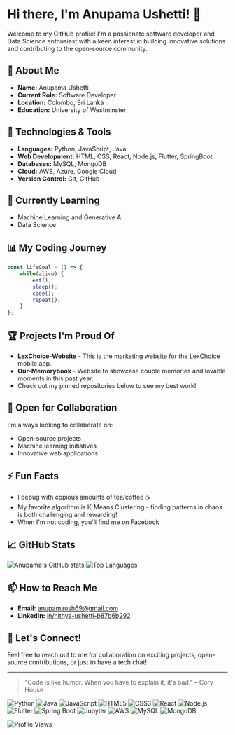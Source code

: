 # Hi there, I'm Anupama Ushetti! 👋

Welcome to my GitHub profile! I'm a passionate software developer and Data Science enthusiast with a keen interest in building innovative solutions and contributing to the open-source community.

## 🚀 About Me
* **Name:** Anupama Ushetti
* **Current Role:** Software Developer
* **Location:** Colombo, Sri Lanka
* **Education:** University of Westminster

## 🔧 Technologies & Tools
* **Languages:** Python, JavaScript, Java
* **Web Development:** HTML, CSS, React, Node.js, Flutter, SpringBoot
* **Databases:** MySQL, MongoDB
* **Cloud:** AWS, Azure, Google Cloud
* **Version Control:** Git, GitHub

## 🌱 Currently Learning
* Machine Learning and Generative AI
* Data Science

## 📊 My Coding Journey
```javascript
const lifeGoal = () => {
    while(alive) {
        eat();
        sleep();
        code();
        repeat();
    }
};
```

## 🏆 Projects I'm Proud Of
- **LexChoice-Website** - This is the marketing website for the LexChoice mobile app.
- **Our-Memorybook** - Website to showcase couple memories and lovable moments in this past year.
- Check out my pinned repositories below to see my best work!

## 🤝 Open for Collaboration
I'm always looking to collaborate on:
- Open-source projects
- Machine learning initiatives
- Innovative web applications

## ⚡ Fun Facts
- I debug with copious amounts of tea/coffee ☕
- My favorite algorithm is K-Means Clustering - finding patterns in chaos is both challenging and rewarding!
- When I'm not coding, you'll find me on Facebook

## 📈 GitHub Stats
![Anupama's GitHub stats](https://github-readme-stats.vercel.app/api?username=YourGitHubUsername&show_icons=true&theme=radical)
![Top Languages](https://github-readme-stats.vercel.app/api/top-langs/?username=YourGitHubUsername&layout=compact&theme=radical)

## 📫 How to Reach Me
* **Email:** anupamaush69@gmail.com
* **LinkedIn:** [in/nithya-ushetti-b87b6b292](https://www.linkedin.com/in/nithya-ushetti-b87b6b292/)

## 💬 Let's Connect!
Feel free to reach out to me for collaboration on exciting projects, open-source contributions, or just to have a tech chat!

---

> "Code is like humor. When you have to explain it, it's bad." – Cory House

<!-- Add these badges to showcase your skills -->
![Python](https://img.shields.io/badge/-Python-3776AB?style=flat&logo=python&logoColor=white)
![Java](https://img.shields.io/badge/-Java-007396?style=flat&logo=java&logoColor=white)
![JavaScript](https://img.shields.io/badge/-JavaScript-F7DF1E?style=flat&logo=javascript&logoColor=black)
![HTML5](https://img.shields.io/badge/-HTML5-E34F26?style=flat&logo=html5&logoColor=white)
![CSS3](https://img.shields.io/badge/-CSS3-1572B6?style=flat&logo=css3&logoColor=white)
![React](https://img.shields.io/badge/-React-61DAFB?style=flat&logo=react&logoColor=black)
![Node.js](https://img.shields.io/badge/-Node.js-339933?style=flat&logo=node.js&logoColor=white)
![Flutter](https://img.shields.io/badge/-Flutter-02569B?style=flat&logo=flutter&logoColor=white)
![Spring Boot](https://img.shields.io/badge/-Spring%20Boot-6DB33F?style=flat&logo=spring-boot&logoColor=white)
![Jupyter](https://img.shields.io/badge/-Jupyter-F37626?style=flat&logo=jupyter&logoColor=white)
![AWS](https://img.shields.io/badge/-AWS-232F3E?style=flat&logo=amazon-aws&logoColor=white)
![MySQL](https://img.shields.io/badge/-MySQL-4479A1?style=flat&logo=mysql&logoColor=white)
![MongoDB](https://img.shields.io/badge/-MongoDB-47A248?style=flat&logo=mongodb&logoColor=white)

<!-- Profile views counter -->
![Profile Views](https://komarev.com/ghpvc/?username=YourGitHubUsername&color=brightgreen)
